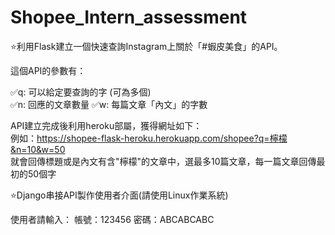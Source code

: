 # Shopee_Intern_assessment
⭐利用Flask建立一個快速查詢Instagram上關於「#蝦皮美食」的API。

這個API的參數有：

✅q: 可以給定要查詢的字 (可為多個)  
✅n: 回應的文章數量
✅w: 每篇文章「內文」的字數

API建立完成後利用heroku部屬，獲得網址如下：  
例如：https://shopee-flask-heroku.herokuapp.com/shopee?q=檸檬&n=10&w=50  
就會回傳標題或是內文有含"檸檬"的文章中，選最多10篇文章，每一篇文章回傳最初的50個字

⭐Django串接API製作使用者介面(請使用Linux作業系統)

使用者請輸入：
帳號：123456
密碼：ABCABCABC
